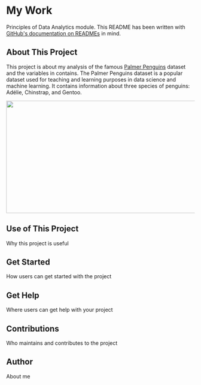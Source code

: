 # My Work

Principles of Data Analytics module.
This README has been written with [GitHub's documentation on READMEs](https://docs.github.com/en/repositories/managing-your-repositorys-settings-and-features/customizing-your-repository/about-readmes) in mind.

## About This Project

This project is about my analysis of the famous [Palmer Penguins](https://allisonhorst.github.io/palmerpenguins/articles/intro.html#highlights) dataset and the variables in contains. The Palmer Penguins dataset is a popular 
dataset used for teaching and learning purposes in data science and machine learning. It contains information about three species of penguins: Adélie, 
Chinstrap, and Gentoo. 

<img src="https://allisonhorst.github.io/palmerpenguins/reference/figures/lter_penguins.png" width="600" height="300"/>


## Use of This Project

Why this project is useful


## Get Started

How users can get started with the project


## Get Help

Where users can get help with your project


## Contributions


Who maintains and contributes to the project


## Author

About me

